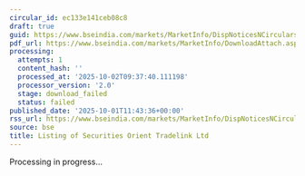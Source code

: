 ```yaml
---
circular_id: ec133e141ceb08c8
draft: true
guid: https://www.bseindia.com/markets/MarketInfo/DispNoticesNCirculars.aspx?Noticeid={4794552A-2F75-4ADF-B8D5-3EE0EFE5964C}&noticeno=20251001-30&dt=10/01/2025&icount=30&totcount=83&flag=0
pdf_url: https://www.bseindia.com/markets/MarketInfo/DownloadAttach.aspx?id=20251001-30&attachedId=
processing:
  attempts: 1
  content_hash: ''
  processed_at: '2025-10-02T09:37:40.111198'
  processor_version: '2.0'
  stage: download_failed
  status: failed
published_date: '2025-10-01T11:43:36+00:00'
rss_url: https://www.bseindia.com/markets/MarketInfo/DispNoticesNCirculars.aspx?Noticeid={4794552A-2F75-4ADF-B8D5-3EE0EFE5964C}&noticeno=20251001-30&dt=10/01/2025&icount=30&totcount=83&flag=0
source: bse
title: Listing of Securities Orient Tradelink Ltd
---
```


Processing in progress...